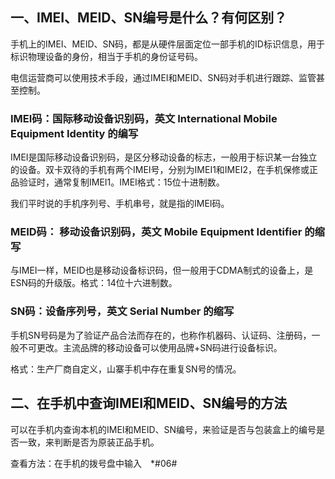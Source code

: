 ## 一、IMEI、MEID、SN编号是什么？有何区别？

手机上的IMEI、MEID、SN码，都是从硬件层面定位一部手机的ID标识信息，用于标识物理设备的身份，相当于手机的身份证号码。

电信运营商可以使用技术手段，通过IMEI和MEID、SN码对手机进行跟踪、监管甚至控制。

### IMEI码：国际移动设备识别码，英文 International Mobile Equipment Identity 的编写

IMEI是国际移动设备识别码，是区分移动设备的标志，一般用于标识某一台独立的设备。双卡双待的手机有两个IMEI号，分别为IMEI1和IMEI2，在手机保修或正品验证时，通常复制IMEI1。IMEI格式：15位十进制数。

我们平时说的手机序列号、手机串号，就是指的IMEI码。

### MEID码： 移动设备识别码，英文 Mobile Equipment Identifier 的缩写

与IMEI一样，MEID也是移动设备标识码，但一般用于CDMA制式的设备上，是ESN码的升级版。格式：14位十六进制数。

### SN码：设备序列号，英文 Serial Number 的缩写

手机SN号码是为了验证产品合法而存在的，也称作机器码、认证码、注册码，一般不可更改。主流品牌的移动设备可以使用品牌+SN码进行设备标识。

格式：生产厂商自定义，山寨手机中存在重复SN号的情况。

## 二、在手机中查询IMEI和MEID、SN编号的方法

可以在手机内查询本机的IMEI和MEID、SN编号，来验证是否与包装盒上的编号是否一致，来判断是否为原装正品手机。

查看方法：在手机的拨号盘中输入　*#06#